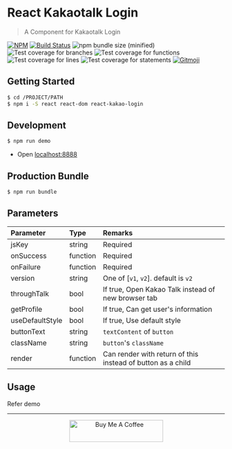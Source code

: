 # React Kakaotalk Login
> A Component for Kakaotalk Login

[![NPM](https://img.shields.io/npm/v/badge-size.svg?style=flat)](https://npmjs.org/package/badge-size)
[![Build Status](https://travis-ci.org/wonism/react-kakao-login.svg?branch=master)](https://travis-ci.org/wonism/react-kakao-login)
![npm bundle size (minified)](https://img.shields.io/bundlephobia/min/react-kakao-login.svg)
![Test coverage for branches](https://github.com/wonism/react-kakao-login/blob/master/coverage/badge-branches.svg)
![Test coverage for functions](https://github.com/wonism/react-kakao-login/blob/master/coverage/badge-functions.svg)
![Test coverage for lines](https://github.com/wonism/react-kakao-login/blob/master/coverage/badge-lines.svg)
![Test coverage for statements](https://github.com/wonism/react-kakao-login/blob/master/coverage/badge-statements.svg)
[![Gitmoji](https://img.shields.io/badge/gitmoji-%20😜%20😍-FFDD67.svg?style=flat-square)](https://gitmoji.carloscuesta.me)

## Getting Started
```sh
$ cd /PROJECT/PATH
$ npm i -S react react-dom react-kakao-login
```

## Development
```sh
$ npm run demo
```
- Open [localhost:8888](http://localhost:8888)

## Production Bundle
```sh
$ npm run bundle
```

## Parameters
| Parameter        | Type       | Remarks                                                       |
|:-----------------|:-----------|:--------------------------------------------------------------|
| jsKey            | string     | Required                                                      |
| onSuccess        | function   | Required                                                      |
| onFailure        | function   | Required                                                      |
| version          | string     | One of [`v1`, `v2`]. default is `v2`                          |
| throughTalk      | bool       | If true, Open Kakao Talk instead of new browser tab           |
| getProfile       | bool       | If true, Can get user's information                           |
| useDefaultStyle  | bool       | If true, Use default style                                    |
| buttonText       | string     | `textContent` of `button`                                     |
| className        | string     | `button`'s `className`                                        |
| render           | function   | Can render with return of this instead of button as a child   |

## Usage
Refer demo

---

<p align="center">
  <a href="https://www.buymeacoffee.com/dQ3sAxl" target="_blank">
    <img src="https://cdn.buymeacoffee.com/buttons/default-orange.png" alt="Buy Me A Coffee" width="217" height="51" />
  </a>
</p>
